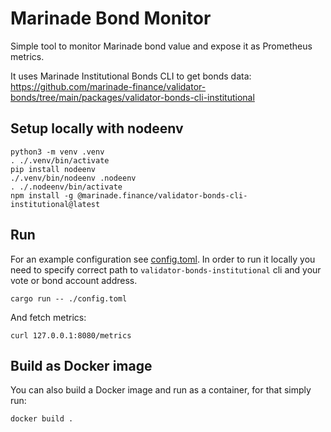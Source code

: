 # Marinade Bond Monitor

Simple tool to monitor Marinade bond value and expose it as Prometheus
metrics.

It uses Marinade Institutional Bonds CLI to get bonds data:
https://github.com/marinade-finance/validator-bonds/tree/main/packages/validator-bonds-cli-institutional

## Setup locally with nodeenv

```
python3 -m venv .venv
. ./.venv/bin/activate
pip install nodeenv
./.venv/bin/nodeenv .nodeenv    
. ./.nodeenv/bin/activate
npm install -g @marinade.finance/validator-bonds-cli-institutional@latest
```

## Run

For an example configuration see [config.toml](./config.toml). In order to run
it locally you need to specify correct path to `validator-bonds-institutional`
cli and your vote or bond account address.

```
cargo run -- ./config.toml
```

And fetch metrics:
```
curl 127.0.0.1:8080/metrics
```

## Build as Docker image

You can also build a Docker image and run as a container, for that simply run:
```
docker build .
```
